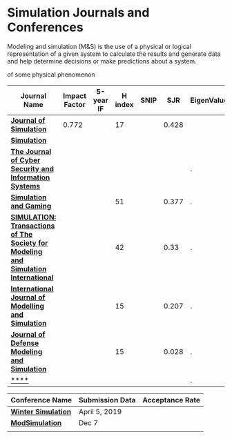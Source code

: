 # Simulation Journals and Conferences
Modeling and simulation (M&S) is the use of a physical or logical representation of a given system to calculate the results and generate data and help determine decisions or make predictions about a system.

of some physical phenomenon

| **Journal Name**  | **Impact Factor**  | **5-year IF**  | **H index** | **SNIP** | **SJR**  | EigenValue  |
|---|---|---|---|---|---|---|
| [**Journal of Simulation**](https://link.springer.com/journal/41273) | 0.772  |   | 17  |   |  0.428 |   |
| [**Simulation**](https://journals.sagepub.com/home/sim)  |   |   |   |   |   |   |
| [**The Journal of Cyber Security and Information Systems**](https://www.csiac.org/journal-issue/)  |   |   |   |   |   | .  |
| [**Simulation and Gaming**](https://journals.sagepub.com/home/sag)  |   |   | 51  |   | 0.377  | .  |
| [**SIMULATION: Transactions of The Society for Modeling and Simulation International**](https://journals.sagepub.com/home/sim)  |   |   | 42  |   | 0.33  | .  |
| [**International Journal of  Modelling and Simulation**](http://www.actapress.com/Content_of_Journal.aspx?JournalID=118)  |   |   |  15 |   | 0.207  | .  |
| [**Journal of Defense Modeling and Simulation**](https://journals.sagepub.com/home/dms)  |   |   | 15  |   | 0.028 | .  |
| [****]()  |   |   |   |   |   | .  |

| **Conference Name**  | **Submission Data**  | **Acceptance Rate**  |
|---|---|---|
| [**Winter Simulation**](http://meetings2.informs.org/wordpress/wsc2019/)  | April 5, 2019  |   |
| [**ModSimulation**](http://www.modsimworld.org/)  | Dec 7  |   |
|   |   |   |